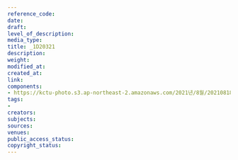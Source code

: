 ```yaml
---
reference_code: 
date: 
draft: 
level_of_description: 
media_type: 
title: _1D20321
description: 
weight: 
modified_at: 
created_at: 
link: 
components:
- https://kctu-photo.s3.ap-northeast-2.amazonaws.com/2021년/8월/20210818_경찰+양경수+위원장+구속영장+통보+방문/_1D20321.jpg
tags:
- 
creators: 
subjects: 
sources: 
venues: 
public_access_status: 
copyright_status: 
---
```

